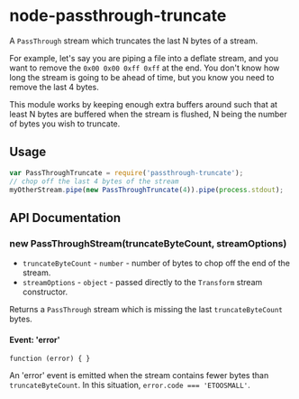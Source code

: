 # node-passthrough-truncate

A `PassThrough` stream which truncates the last N bytes of a stream.

For example, let's say you are piping a file into a deflate stream, and you want
to remove the `0x00 0x00 0xff 0xff` at the end. You don't know how long the
stream is going to be ahead of time, but you know you need to remove the last
4 bytes.

This module works by keeping enough extra buffers around such that at least N
bytes are buffered when the stream is flushed, N being the number of bytes you
wish to truncate.

## Usage

```js
var PassThroughTruncate = require('passthrough-truncate');
// chop off the last 4 bytes of the stream
myOtherStream.pipe(new PassThroughTruncate(4)).pipe(process.stdout);
```

## API Documentation

### new PassThroughStream(truncateByteCount, streamOptions)

 * `truncateByteCount` - `number` - number of bytes to chop off the end of the
   stream.
 * `streamOptions` - `object` - passed directly to the `Transform` stream
   constructor.

Returns a `PassThrough` stream which is missing the last `truncateByteCount`
bytes.

#### Event: 'error'

`function (error) { }`

An 'error' event is emitted when the stream contains fewer bytes than
`truncateByteCount`. In this situation, `error.code === 'ETOOSMALL'`.
